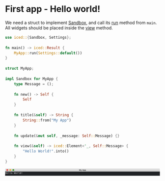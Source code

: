 # First app - Hello world!

We need a struct to implement [Sandbox](https://docs.iced.rs/iced/trait.Sandbox.html), and call its [run](https://docs.iced.rs/iced/trait.Sandbox.html#method.run) method from `main`.
All widgets should be placed inside the [view](https://docs.iced.rs/iced/trait.Sandbox.html#tymethod.view) method.

```rust
use iced::{Sandbox, Settings};

fn main() -> iced::Result {
    MyApp::run(Settings::default())
}

struct MyApp;

impl Sandbox for MyApp {
    type Message = ();

    fn new() -> Self {
        Self
    }

    fn title(&self) -> String {
        String::from("My App")
    }

    fn update(&mut self, _message: Self::Message) {}

    fn view(&self) -> iced::Element<'_, Self::Message> {
        "Hello World!".into()
    }
}
```

![First app](./pic/first_app.png)
